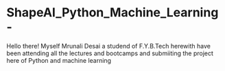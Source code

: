# ShapeAI_Python_Machine_Learning-
Hello there! Myself Mrunali Desai a studend of F.Y.B.Tech herewith have been attending all the lectures and bootcamps and submiiting the project here of Python and machine learning 
